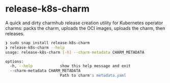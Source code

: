 # release-k8s-charm

A quick and dirty charmhub release creation utility for Kubernetes operator charms: packs the charm, uploads the OCI images, uploads the charm, then releases.

```bash
❯ sudo snap install release-k8s-charm
❯ release-k8s-charm --help
usage: release-k8s-charm [-h] --charm-metadata CHARM_METADATA

options:
  -h, --help            show this help message and exit
  --charm-metadata CHARM_METADATA
                        Path to charm's metadata.yaml
```
